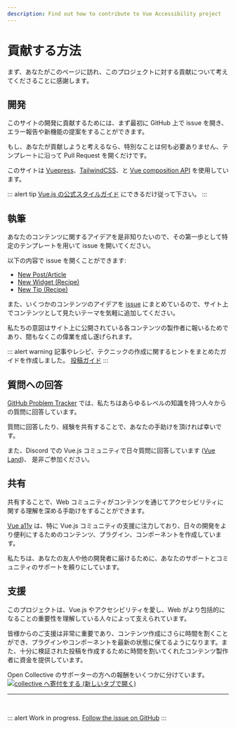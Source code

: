 ```yaml
---
description: Find out how to contribute to Vue Accessibility project
---
```



# 貢献する方法

まず、あなたがこのページに訪れ、このプロジェクトに対する貢献について考えてくださることに感謝します。

## 開発

このサイトの開発に貢献するためには、まず最初に GitHub 上で issue を開き、エラー報告や新機能の提案をすることができます。

もし、あなたが貢献しようと考えるなら、特別なことは何も必要ありません、テンプレートに沿って Pull Request を開くだけです。

このサイトは [Vuepress](https://vuepress.vuejs.org/)、[TailwindCSS](https://tailwindcss.com/)、と [Vue composition API](https://composition-api.vuejs.org/) を使用しています。

::: alert tip
[Vue.js の公式スタイルガイド](https://jp.vuejs.org/v2/style-guide/) にできるだけ従って下さい。
:::

## 執筆

あなたのコンテンツに関するアイデアを是非知りたいので、その第一歩として特定のテンプレートを用いて issue を開いてください。

以下の内容で issue を開くことができます:

- [New Post/Article](https://github.com/vue-a11y/vue-a11y.com/issues/new?labels=Post&template=new-post.md&title=Post%2FArticle%3A+%5BYour+title%5D)
- [New Widget (Recipe)](https://github.com/vue-a11y/vue-a11y.com/issues/new?labels=Recipe,Widget&template=new-widget.md&title=Recipe%28widget%29%3A+%5BYour+title%5D)
- [New Tip (Recipe)](https://github.com/vue-a11y/vue-a11y.com/issues/new?labels=Recipe,Tip&template=new-tip.md&title=Recipe%28Tip%29%3A+%5BYour+title%5D)

また、いくつかのコンテンツのアイデアを [issue](https://github.com/vue-a11y/vue-a11y.com/issues/14) にまとめているので、サイト上でコンテンツとして見たいテーマを気軽に追加してください。

私たちの意図はサイト上に公開されている各コンテンツの製作者に報いるためであり、間もなくこの偉業を成し遂げられます。

::: alert warning
記事やレシピ、テクニックの作成に関するヒントをまとめたガイドを作成しました。 [投稿ガイド](/project/posts-guide.html#posts-guide)
:::

## 質問への回答

[GitHub Problem Tracker](https://github.com/vue-a11y/vue-a11y.com/issues) では、私たちはあらゆるレベルの知識を持つ人々からの質問に回答しています。

質問に回答したり、経験を共有することで、あなたの手助けを頂ければ幸いです。

また、Discord での Vue.js コミュニティで日々質問に回答しています ([Vue Land](https://discord.gg/vue))、 是非ご参加ください。

## 共有

共有することで、Web コミュニティがコンテンツを通じてアクセシビリティに関する理解を深める手助けをすることができます。

[Vue a11y](/) は、特に Vue.js コミュニティの支援に注力しており、日々の開発をより便利にするためのコンテンツ、プラグイン、コンポーネントを作成しています。

私たちは、あなたの友人や他の開発者に届けるために、あなたのサポートとコミュニティのサポートを頼りにしています。

## 支援

このプロジェクトは、Vue.js やアクセシビリティを愛し、Web がより包括的になることの重要性を理解している人々によって支えられています。

皆様からのご支援は非常に重要であり、コンテンツ作成にさらに時間を割くことができ、プラグインやコンポーネントを最新の状態に保てるようになります。また、十分に検証された投稿を作成するために時間を割いてくれたコンテンツ製作者に資金を提供しています。

<p>
Open Collective のサポーターの方への報酬をいくつかに分けています。
<br>
<a href="https://opencollective.com/vue-a11y/donate" target="_blank" rel="noopener" style="background-color: initial; width: 300px;">
  <img src="https://opencollective.com/vue-a11y/donate/button@2x.png?color=blue" style="box-shadow: none; display: inline;" alt="collective へ寄付をする (新しいタブで開く)" />
</a>
</p>

---

<br>

::: alert Work in progress.
[Follow the issue on GitHub](https://github.com/vue-a11y/vue-a11y.com/issues/15)
:::
